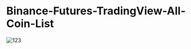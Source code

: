 # Binance-Futures-TradingView-All-Coin-List

![123](https://user-images.githubusercontent.com/97523302/166633710-0eff2614-7e61-4586-a91e-05a1af2aabb4.png)
